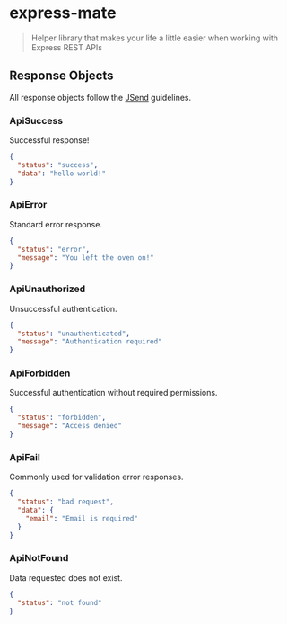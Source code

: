 # express-mate

> Helper library that makes your life a little easier when working with Express REST APIs

## Response Objects

All response objects follow the [JSend](https://labs.omniti.com/labs/jsend) guidelines.

### ApiSuccess

Successful response!

```json
{
  "status": "success",
  "data": "hello world!"
}
```

### ApiError

Standard error response.

```json
{
  "status": "error",
  "message": "You left the oven on!"
}
```

### ApiUnauthorized

Unsuccessful authentication.

```json
{
  "status": "unauthenticated",
  "message": "Authentication required"
}
```

### ApiForbidden

Successful authentication without required permissions.

```json
{
  "status": "forbidden",
  "message": "Access denied"
}
```

### ApiFail

Commonly used for validation error responses.

```json
{
  "status": "bad request",
  "data": {
    "email": "Email is required"
  }
}
```

### ApiNotFound

Data requested does not exist.

```json
{
  "status": "not found"
}
```
